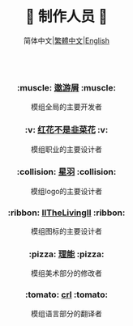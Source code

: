 <div align="center">
  
# :sparkling_heart: 制作人员 :sparkling_heart:

简体中文|[繁體中文](creators_TC.md)|[English]()

  </br></br>
  <h3>:muscle: <a href="https://github.com/Aoyouxie">遨游屑</a> :muscle:</h3>
    <p>模组全局的主要开发者</p>
  <h3>:v: <a href="https://github.com/red-flower114514">红花不是韭菜花</a> :v:</h3>
    <p>模组职业的主要设计者</p>
  <h3>:collision: <a href="">星羽</a> :collision:</h3>
    <p>模组logo的主要设计者</p>
  <h3>:ribbon: <a href="">IITheLivingII</a> :ribbon:</h3>
    <p>模组图标的主要设计者</p>
  <h3>:pizza: <a href="">理能</a> :pizza:</h3>
    <p>模组美术部分的修改者</p>
  <h3>:tomato: <a href="">crl</a> :tomato:</h3>
    <p>模组语言部分的翻译者</p>
  </br></br>
  
</div>
